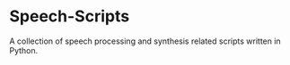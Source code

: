 # Speech-Scripts
A collection of speech processing and synthesis related scripts written in Python.
